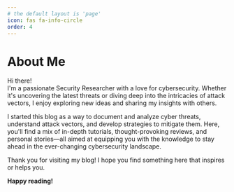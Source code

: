 ```yaml
---
# the default layout is 'page'
icon: fas fa-info-circle
order: 4
---
```


# About Me

Hi there!  
I'm a passionate Security Researcher with a love for cybersecurity. Whether it's uncovering the latest threats or diving deep into the intricacies of attack vectors, I enjoy exploring new ideas and sharing my insights with others.

I started this blog as a way to document and analyze cyber threats, understand attack vectors, and develop strategies to mitigate them. Here, you'll find a mix of in-depth tutorials, thought-provoking reviews, and personal stories—all aimed at equipping you with the knowledge to stay ahead in the ever-changing cybersecurity landscape.

Thank you for visiting my blog! I hope you find something here that inspires or helps you. 

**Happy reading!**
